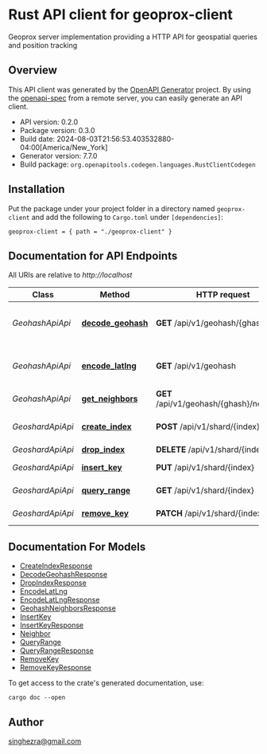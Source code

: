 # Rust API client for geoprox-client

Geoprox server implementation providing a HTTP API for geospatial queries and position tracking


## Overview

This API client was generated by the [OpenAPI Generator](https://openapi-generator.tech) project.  By using the [openapi-spec](https://openapis.org) from a remote server, you can easily generate an API client.

- API version: 0.2.0
- Package version: 0.3.0
- Build date: 2024-08-03T21:56:53.403532880-04:00[America/New_York]
- Generator version: 7.7.0
- Build package: `org.openapitools.codegen.languages.RustClientCodegen`

## Installation

Put the package under your project folder in a directory named `geoprox-client` and add the following to `Cargo.toml` under `[dependencies]`:

```
geoprox-client = { path = "./geoprox-client" }
```

## Documentation for API Endpoints

All URIs are relative to *http://localhost*

Class | Method | HTTP request | Description
------------ | ------------- | ------------- | -------------
*GeohashApiApi* | [**decode_geohash**](docs/GeohashApiApi.md#decode_geohash) | **GET** /api/v1/geohash/{ghash} | Decode geohash into coordinates.
*GeohashApiApi* | [**encode_latlng**](docs/GeohashApiApi.md#encode_latlng) | **GET** /api/v1/geohash | Encode coordinates into geohash
*GeohashApiApi* | [**get_neighbors**](docs/GeohashApiApi.md#get_neighbors) | **GET** /api/v1/geohash/{ghash}/neighbors | Neighboring regions
*GeoshardApiApi* | [**create_index**](docs/GeoshardApiApi.md#create_index) | **POST** /api/v1/shard/{index} | Create geospatial index
*GeoshardApiApi* | [**drop_index**](docs/GeoshardApiApi.md#drop_index) | **DELETE** /api/v1/shard/{index} | Drop index
*GeoshardApiApi* | [**insert_key**](docs/GeoshardApiApi.md#insert_key) | **PUT** /api/v1/shard/{index} | Insert key into index
*GeoshardApiApi* | [**query_range**](docs/GeoshardApiApi.md#query_range) | **GET** /api/v1/shard/{index} | Search nearby
*GeoshardApiApi* | [**remove_key**](docs/GeoshardApiApi.md#remove_key) | **PATCH** /api/v1/shard/{index} | Remove key from index


## Documentation For Models

 - [CreateIndexResponse](docs/CreateIndexResponse.md)
 - [DecodeGeohashResponse](docs/DecodeGeohashResponse.md)
 - [DropIndexResponse](docs/DropIndexResponse.md)
 - [EncodeLatLng](docs/EncodeLatLng.md)
 - [EncodeLatLngResponse](docs/EncodeLatLngResponse.md)
 - [GeohashNeighborsResponse](docs/GeohashNeighborsResponse.md)
 - [InsertKey](docs/InsertKey.md)
 - [InsertKeyResponse](docs/InsertKeyResponse.md)
 - [Neighbor](docs/Neighbor.md)
 - [QueryRange](docs/QueryRange.md)
 - [QueryRangeResponse](docs/QueryRangeResponse.md)
 - [RemoveKey](docs/RemoveKey.md)
 - [RemoveKeyResponse](docs/RemoveKeyResponse.md)


To get access to the crate's generated documentation, use:

```
cargo doc --open
```

## Author

singhezra@gmail.com

